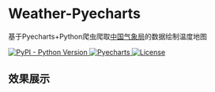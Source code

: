 # Weather-Pyecharts
基于Pyecharts+Python爬虫爬取[中国气象局](https://weather.cma.cn "weather.cma.cn")的数据绘制温度地图
<p>
    <a href="https://www.python.org/">
        <img src="https://img.shields.io/pypi/pyversions/pyecharts.svg?colorB=brightgreen" alt="PyPI - Python Version">
    </a>
        <a href="https://github.com/pyecharts/pyecharts">
        <img src="https://img.shields.io/badge/Package-Pyecharts-orange.svg?style=plastic" alt="Pyecharts">
    </a>
    <a href="https://opensource.org/licenses/MIT">
        <img src="https://img.shields.io/badge/License-MIT-brightgreen.svg" alt="License">
    </a>
</p>

## 效果展示

